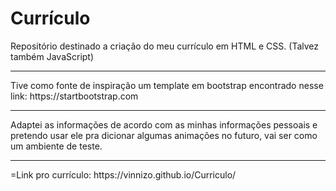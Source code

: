 # Currículo
Repositório destinado a criação do meu currículo em HTML e CSS. (Talvez também JavaScript)
<hr>
Tive como fonte de inspiração um template em bootstrap encontrado nesse link: https://startbootstrap.com
<hr>
Adaptei as informações de acordo com as minhas informações pessoais e pretendo usar ele pra dicionar algumas animações no futuro, vai ser como um ambiente de teste. 
<hr>
=Link pro currículo: https://vinnizo.github.io/Curriculo/
